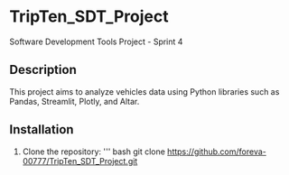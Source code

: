 # TripTen_SDT_Project
Software Development Tools Project - Sprint 4
## Description
This project aims to analyze vehicles data using Python libraries such as Pandas, Streamlit, Plotly, and Altar. 
## Installation
1. Clone the repository:
   ''' bash
   git clone https://github.com/foreva-00777/TripTen_SDT_Project.git